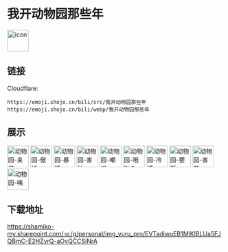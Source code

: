 # 我开动物园那些年
<img src="https://emoji.shojo.cn/bili/src/我开动物园那些年/icon.png" width="50" height="50" alt="icon">

## 链接
Cloudflare:
```
https://emoji.shojo.cn/bili/src/我开动物园那些年
https://emoji.shojo.cn/bili/webp/我开动物园那些年
```
## 展示
<img src="https://emoji.shojo.cn/bili/src/我开动物园那些年/动物园-来了.png" width="50" height="50" alt="动物园-来了">
<img src="https://emoji.shojo.cn/bili/src/我开动物园那些年/动物园-傲娇.png" width="50" height="50" alt="动物园-傲娇">
<img src="https://emoji.shojo.cn/bili/src/我开动物园那些年/动物园-暴躁.png" width="50" height="50" alt="动物园-暴躁">
<img src="https://emoji.shojo.cn/bili/src/我开动物园那些年/动物园-害怕.png" width="50" height="50" alt="动物园-害怕">
<img src="https://emoji.shojo.cn/bili/src/我开动物园那些年/动物园-嘲讽.png" width="50" height="50" alt="动物园-嘲讽">
<img src="https://emoji.shojo.cn/bili/src/我开动物园那些年/动物园-哦哟？.png" width="50" height="50" alt="动物园-哦哟？">
<img src="https://emoji.shojo.cn/bili/src/我开动物园那些年/动物园-冷漠.png" width="50" height="50" alt="动物园-冷漠">
<img src="https://emoji.shojo.cn/bili/src/我开动物园那些年/动物园-要饭.png" width="50" height="50" alt="动物园-要饭">
<img src="https://emoji.shojo.cn/bili/src/我开动物园那些年/动物园-害羞.png" width="50" height="50" alt="动物园-害羞">
<img src="https://emoji.shojo.cn/bili/src/我开动物园那些年/动物园-咦.png" width="50" height="50" alt="动物园-咦">

## 下载地址

https://shamiko-my.sharepoint.com/:u:/g/personal/img_yuru_pro/EVTadiwuEB1MlKlBLUa5FJQBmC-E2HZyrQ-aOvQCCSiNrA